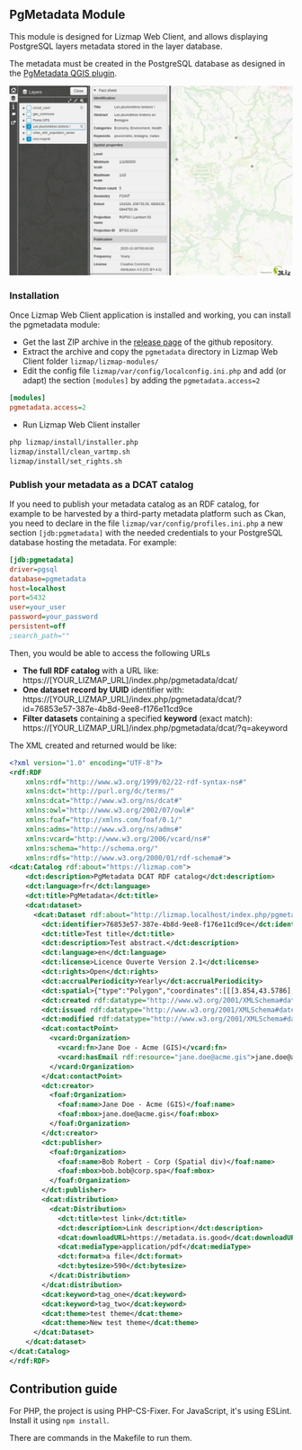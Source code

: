 ## PgMetadata Module

This module is designed for Lizmap Web Client, and allows displaying PostgreSQL layers metadata stored in the
layer database.

The metadata must be created in the PostgreSQL database as designed in the
[PgMetadata QGIS plugin](https://github.com/3liz/qgis-pgmetadata-plugin).

![Metadata information panel](metadata_information_panel.jpeg)

### Installation

Once Lizmap Web Client application is installed and working, you can install the pgmetadata module:

* Get the last ZIP archive in the [release page](https://github.com/3liz/lizmap-pgmetadata-module/releases) of
  the github repository.
* Extract the archive and copy the `pgmetadata` directory in Lizmap Web Client folder `lizmap/lizmap-modules/`
* Edit the config file `lizmap/var/config/localconfig.ini.php` and add (or adapt) the section `[modules]` by
  adding the `pgmetadata.access=2`

```ini
[modules]
pgmetadata.access=2
```

* Run Lizmap Web Client installer

```bash
php lizmap/install/installer.php
lizmap/install/clean_vartmp.sh
lizmap/install/set_rights.sh
```

### Publish your metadata as a DCAT catalog

If you need to publish your metadata catalog as an RDF catalog, for example to be harvested by a third-party
metadata platform such as Ckan, you need to declare in the file `lizmap/var/config/profiles.ini.php` a new
section `[jdb:pgmetadata]` with the needed credentials to your PostgreSQL database hosting the metadata. For
example:

```ini
[jdb:pgmetadata]
driver=pgsql
database=pgmetadata
host=localhost
port=5432
user=your_user
password=your_password
persistent=off
;search_path=""
```

Then, you would be able to access the following URLs

* **The full RDF catalog** with a URL like: https://[YOUR_LIZMAP_URL]/index.php/pgmetadata/dcat/
* **One dataset record by UUID** identifier with: https://[YOUR_LIZMAP_URL]/index.php/pgmetadata/dcat/?id=76853e57-387e-4b8d-9ee8-f176e11cd9ce
* **Filter datasets** containing a specified **keyword** (exact match): https://[YOUR_LIZMAP_URL]/index.php/pgmetadata/dcat/?q=akeyword

The XML created and returned would be like:

```xml
<?xml version="1.0" encoding="UTF-8"?>
<rdf:RDF
    xmlns:rdf="http://www.w3.org/1999/02/22-rdf-syntax-ns#"
    xmlns:dct="http://purl.org/dc/terms/"
    xmlns:dcat="http://www.w3.org/ns/dcat#"
    xmlns:owl="http://www.w3.org/2002/07/owl#"
    xmlns:foaf="http://xmlns.com/foaf/0.1/"
    xmlns:adms="http://www.w3.org/ns/adms#"
    xmlns:vcard="http://www.w3.org/2006/vcard/ns#"
    xmlns:schema="http://schema.org/"
    xmlns:rdfs="http://www.w3.org/2000/01/rdf-schema#">
<dcat:Catalog rdf:about="https://lizmap.com">
    <dct:description>PgMetadata DCAT RDF catalog</dct:description>
    <dct:language>fr</dct:language>
    <dct:title>PgMetadata</dct:title>
    <dcat:dataset>
      <dcat:Dataset rdf:about="http://lizmap.localhost/index.php/pgmetadata/dcat/?id=76853e57-387e-4b8d-9ee8-f176e11cd9ce">
        <dct:identifier>76853e57-387e-4b8d-9ee8-f176e11cd9ce</dct:identifier>
        <dct:title>Test title</dct:title>
        <dct:description>Test abstract.</dct:description>
        <dct:language>en</dct:language>
        <dct:license>Licence Ouverte Version 2.1</dct:license>
        <dct:rights>Open</dct:rights>
        <dct:accrualPeriodicity>Yearly</dct:accrualPeriodicity>
        <dct:spatial>{"type":"Polygon","coordinates":[[[3.854,43.5786],[3.854,43.622],[3.897,43.622],[3.897,43.5786],[3.854,43.5786]]]}</dct:spatial>
        <dct:created rdf:datatype="http://www.w3.org/2001/XMLSchema#dateTime">2020-12-31T09:16:16.980258</dct:created>
        <dct:issued rdf:datatype="http://www.w3.org/2001/XMLSchema#dateTime">2020-12-31T09:16:16.980258</dct:issued>
        <dct:modified rdf:datatype="http://www.w3.org/2001/XMLSchema#dateTime">2020-12-31T09:16:16.980258</dct:modified>
        <dcat:contactPoint>
          <vcard:Organization>
            <vcard:fn>Jane Doe - Acme (GIS)</vcard:fn>
            <vcard:hasEmail rdf:resource="jane.doe@acme.gis">jane.doe@acme.gis</vcard:hasEmail>
          </vcard:Organization>
        </dcat:contactPoint>
        <dct:creator>
          <foaf:Organization>
            <foaf:name>Jane Doe - Acme (GIS)</foaf:name>
            <foaf:mbox>jane.doe@acme.gis</foaf:mbox>
          </foaf:Organization>
        </dct:creator>
        <dct:publisher>
          <foaf:Organization>
            <foaf:name>Bob Robert - Corp (Spatial div)</foaf:name>
            <foaf:mbox>bob.bob@corp.spa</foaf:mbox>
          </foaf:Organization>
        </dct:publisher>
        <dcat:distribution>
          <dcat:Distribution>
            <dct:title>test link</dct:title>
            <dct:description>Link description</dct:description>
            <dcat:downloadURL>https://metadata.is.good</dcat:downloadURL>
            <dcat:mediaType>application/pdf</dcat:mediaType>
            <dct:format>a file</dct:format>
            <dct:bytesize>590</dct:bytesize>
          </dcat:Distribution>
        </dcat:distribution>
        <dcat:keyword>tag_one</dcat:keyword>
        <dcat:keyword>tag_two</dcat:keyword>
        <dcat:theme>test theme</dcat:theme>
        <dcat:theme>New test theme</dcat:theme>
      </dcat:Dataset>
    </dcat:dataset>
</dcat:Catalog>
</rdf:RDF>
```

## Contribution guide

For PHP, the project is using PHP-CS-Fixer.
For JavaScript, it's using ESLint. Install it using `npm install`.

There are commands in the Makefile to run them.
